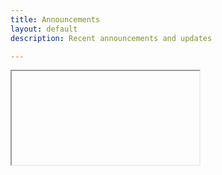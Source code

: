 ```yaml
---
title: Announcements
layout: default
description: Recent announcements and updates

---
```


<div class="container">
  <iframe id="last-post" src="" seamless="seamless" allowtransparency="true"></iframe>
</div>

  <script language="javascript"
    src="//outlook.us10.list-manage.com/generate-js/?u=12a6ecea8fbc1ad37a233cac1&fid=17501&show=1"
    type="text/javascript"></script>

  <script>
    let placeholder = document.getElementById("last-post");
    var last_url = document.links[document.links.length - 1].href;
    last_url = last_url.replace("http", "https").replace("httpss", "https")
    placeholder.src = last_url;

    var content_height = window.innerHeight;
    var weight = .80;
    placeholder.height = content_height * weight;

  </script>


